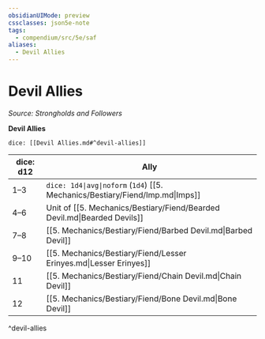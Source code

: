 ```yaml
---
obsidianUIMode: preview
cssclasses: json5e-note
tags:
  - compendium/src/5e/saf
aliases:
  - Devil Allies
---
```

# Devil Allies
*Source: Strongholds and Followers* 

**Devil Allies**

`dice: [[Devil Allies.md#^devil-allies]]`

| dice: d12 | Ally |
|-----------|------|
| 1–3 | `dice: 1d4\|avg\|noform` (`1d4`) [[5. Mechanics/Bestiary/Fiend/Imp.md\|Imps]] |
| 4–6 | Unit of [[5. Mechanics/Bestiary/Fiend/Bearded Devil.md\|Bearded Devils]] |
| 7–8 | [[5. Mechanics/Bestiary/Fiend/Barbed Devil.md\|Barbed Devil]] |
| 9–10 | [[5. Mechanics/Bestiary/Fiend/Lesser Erinyes.md\|Lesser Erinyes]] |
| 11 | [[5. Mechanics/Bestiary/Fiend/Chain Devil.md\|Chain Devil]] |
| 12 | [[5. Mechanics/Bestiary/Fiend/Bone Devil.md\|Bone Devil]] |
^devil-allies
